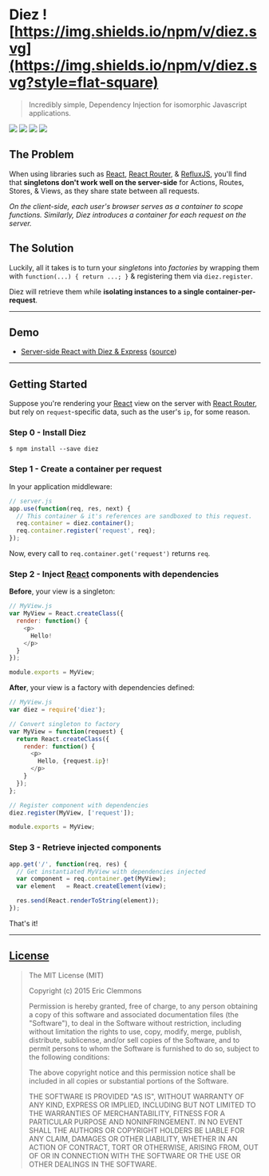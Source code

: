 # Diez ![https://img.shields.io/npm/v/diez.svg](https://img.shields.io/npm/v/diez.svg?style=flat-square)

> Incredibly simple, Dependency Injection for isomorphic Javascript applications.

[![](https://img.shields.io/github/issues-raw/ericclemmons/diez.svg?style=flat-square)](https://github.com/ericclemmons/diez/issues)
[![](https://img.shields.io/travis/ericclemmons/diez/master.svg?style=flat-square)](https://travis-ci.org/ericclemmons/diez)
[![](https://img.shields.io/david/ericclemmons/diez.svg?style=flat-square)](https://david-dm.org/ericclemmons/diez#info=dependencies)
[![](https://img.shields.io/david/dev/ericclemmons/diez.svg?style=flat-square)](https://david-dm.org/ericclemmons/diez#info=devDependencies)


## The Problem

When using libraries such as [React][1], [React Router][2], & [RefluxJS][3],
you'll find that **singletons don't work well on the server-side**
for Actions, Routes, Stores, & Views, as they share state between all requests.

_On the client-side, each user's browser serves as a container to scope
functions.  Similarly, Diez introduces a container for each request on the server._


## The Solution

Luckily, all it takes is to turn your _singletons_ into _factories_ by wrapping
them with `function(...) { return ...; }` & registering them via `diez.register`.

Diez will retrieve them while **isolating instances to a single container-per-request**.

- - -

## Demo

- [Server-side React with Diez & Express][4] ([source][5])

- - -

## Getting Started

Suppose you're rendering your [React][1] view on the server with [React Router][2],
but rely on `request`-specific data, such as the user's `ip`, for some reason.


### Step 0 - Install Diez

```shell
$ npm install --save diez
```

### Step 1 - Create a container per request

In your application middleware:

```javascript
// server.js
app.use(function(req, res, next) {
  // This container & it's references are sandboxed to this request.
  req.container = diez.container();
  req.container.register('request', req);
});
```

Now, every call to `req.container.get('request')` returns `req`.


### Step 2 - Inject [React][1] components with dependencies

**Before**, your view is a singleton:

```javascript
// MyView.js
var MyView = React.createClass({
  render: function() {
    <p>
      Hello!
    </p>
  }
});

module.exports = MyView;
```

**After**, your view is a factory with dependencies defined:

```javascript
// MyView.js
var diez = require('diez');

// Convert singleton to factory
var MyView = function(request) {
  return React.createClass({
    render: function() {
      <p>
        Hello, {request.ip}!
      </p>
    }
  });
};

// Register component with dependencies
diez.register(MyView, ['request']);

module.exports = MyView;
```


### Step 3 - Retrieve injected components

```javascript
app.get('/', function(req, res) {
  // Get instantiated MyView with dependencies injected
  var component = req.container.get(MyView);
  var element   = React.createElement(view);

  res.send(React.renderToString(element));
});
```

That's it!

- - -

## [License][6]

> The MIT License (MIT)
>
> Copyright (c) 2015 Eric Clemmons
>
> Permission is hereby granted, free of charge, to any person obtaining a copy
> of this software and associated documentation files (the "Software"), to deal
> in the Software without restriction, including without limitation the rights
> to use, copy, modify, merge, publish, distribute, sublicense, and/or sell
> copies of the Software, and to permit persons to whom the Software is
> furnished to do so, subject to the following conditions:
>
> The above copyright notice and this permission notice shall be included in all
> copies or substantial portions of the Software.
>
> THE SOFTWARE IS PROVIDED "AS IS", WITHOUT WARRANTY OF ANY KIND, EXPRESS OR
> IMPLIED, INCLUDING BUT NOT LIMITED TO THE WARRANTIES OF MERCHANTABILITY,
> FITNESS FOR A PARTICULAR PURPOSE AND NONINFRINGEMENT. IN NO EVENT SHALL THE
> AUTHORS OR COPYRIGHT HOLDERS BE LIABLE FOR ANY CLAIM, DAMAGES OR OTHER
> LIABILITY, WHETHER IN AN ACTION OF CONTRACT, TORT OR OTHERWISE, ARISING FROM,
> OUT OF OR IN CONNECTION WITH THE SOFTWARE OR THE USE OR OTHER DEALINGS IN THE
> SOFTWARE.


[1]: http://facebook.github.io/react/
[2]: https://github.com/rackt/react-router
[3]: https://github.com/spoike/refluxjs/
[4]: https://protected-castle-7387.herokuapp.com/
[5]: https://github.com/ericclemmons/diez/tree/master/examples/express
[6]: https://github.com/ericclemmons/diez/blob/master/LICENSE
